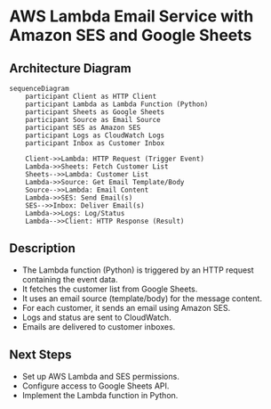 # AWS Lambda Email Service with Amazon SES and Google Sheets

## Architecture Diagram

```mermaid
sequenceDiagram
    participant Client as HTTP Client
    participant Lambda as Lambda Function (Python)
    participant Sheets as Google Sheets
    participant Source as Email Source
    participant SES as Amazon SES
    participant Logs as CloudWatch Logs
    participant Inbox as Customer Inbox

    Client->>Lambda: HTTP Request (Trigger Event)
    Lambda->>Sheets: Fetch Customer List
    Sheets-->>Lambda: Customer List
    Lambda->>Source: Get Email Template/Body
    Source-->>Lambda: Email Content
    Lambda->>SES: Send Email(s)
    SES-->>Inbox: Deliver Email(s)
    Lambda->>Logs: Log/Status
    Lambda-->>Client: HTTP Response (Result)
```

## Description
- The Lambda function (Python) is triggered by an HTTP request containing the event data.
- It fetches the customer list from Google Sheets.
- It uses an email source (template/body) for the message content.
- For each customer, it sends an email using Amazon SES.
- Logs and status are sent to CloudWatch.
- Emails are delivered to customer inboxes.

## Next Steps
- Set up AWS Lambda and SES permissions.
- Configure access to Google Sheets API.
- Implement the Lambda function in Python.
